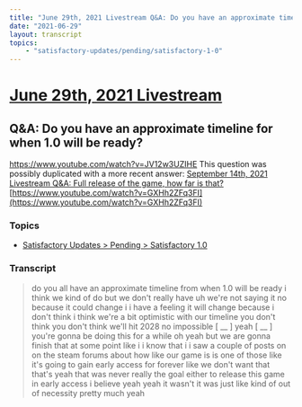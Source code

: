 ```yaml
---
title: "June 29th, 2021 Livestream Q&A: Do you have an approximate timeline for when 1.0 will be ready?"
date: "2021-06-29"
layout: transcript
topics:
    - "satisfactory-updates/pending/satisfactory-1-0"
---
```

# [June 29th, 2021 Livestream](../2021-06-29.md)
## Q&A: Do you have an approximate timeline for when 1.0 will be ready?
https://www.youtube.com/watch?v=JV12w3UZIHE
This question was possibly duplicated with a more recent answer: [September 14th, 2021 Livestream Q&A: Full release of the game, how far is that?](./yt-GXHh2ZFq3FI.md) [https://www.youtube.com/watch?v=GXHh2ZFq3FI](https://www.youtube.com/watch?v=GXHh2ZFq3FI)


### Topics
* [Satisfactory Updates > Pending > Satisfactory 1.0](../topics/satisfactory-updates/pending/satisfactory-1-0.md)

### Transcript

> do you all have an approximate timeline from when 1.0 will be ready i think we kind of do but we don't really have uh we're not saying it no because it could change i i have a feeling it will change because i don't think i think we're a bit optimistic with our timeline you don't think you don't think we'll hit 2028 no impossible [ __ ] yeah [ __ ] you're gonna be doing this for a while oh yeah but we are gonna finish that at some point like i i know that i i saw a couple of posts on on the steam forums about how like our game is is one of those like it's going to gain early access for forever like we don't want that that's yeah that was never really the goal either to release this game in early access i believe yeah yeah it wasn't it was just like kind of out of necessity pretty much yeah
